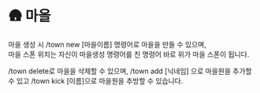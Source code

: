 # 🛖 마을

마을 생성 시 /town new \[마을이름] 명령어로 마을을 만들 수 있으며,\
마을 스폰 위치는 자신이 마을생성 명령어를 친 명령어 바로 위가 마을 스폰이 됩니다.



/town delete로 마을을 삭제할 수 있으며, /town add \[닉네임] 으로 마을원을 추가할 수 있고 /town kick \[이름]으로 마을원을 추방할 수 있습니다.



